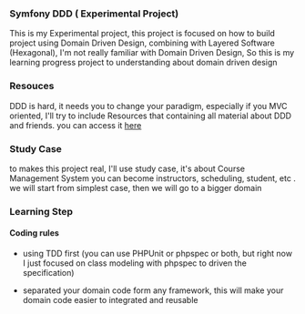 ### Symfony DDD ( Experimental Project)


This is my Experimental project, this project is focused on how to build project using Domain Driven Design, combining with Layered Software (Hexagonal), I'm not really familiar with Domain Driven Design, So this is my learning progress project to understanding about domain driven design

### Resouces
DDD is hard, it needs you to change your paradigm, especially if you MVC oriented, I'll try to include Resources that containing all material about DDD and friends. you can access it [here](RESOURCES.md)

### Study Case
to makes this project real, I'll use study case, it's about Course Management System you can become instructors, scheduling, student, etc . we will start from simplest case, then we will go to a bigger domain

### Learning Step
#### Coding rules
  - using TDD first (you can use PHPUnit or phpspec or both, but right now I just focused on class modeling with phpspec to driven the specification)

  - separated your domain code form any framework, this will make your domain code easier to integrated and reusable
